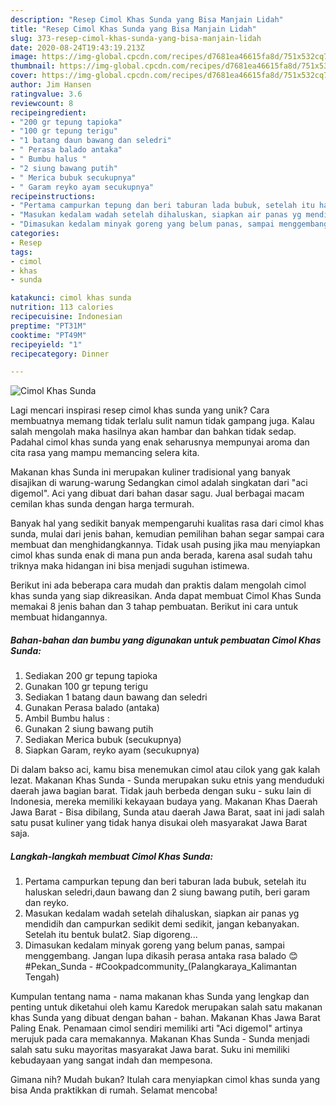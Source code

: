 ```yaml
---
description: "Resep Cimol Khas Sunda yang Bisa Manjain Lidah"
title: "Resep Cimol Khas Sunda yang Bisa Manjain Lidah"
slug: 373-resep-cimol-khas-sunda-yang-bisa-manjain-lidah
date: 2020-08-24T19:43:19.213Z
image: https://img-global.cpcdn.com/recipes/d7681ea46615fa8d/751x532cq70/cimol-khas-sunda-foto-resep-utama.jpg
thumbnail: https://img-global.cpcdn.com/recipes/d7681ea46615fa8d/751x532cq70/cimol-khas-sunda-foto-resep-utama.jpg
cover: https://img-global.cpcdn.com/recipes/d7681ea46615fa8d/751x532cq70/cimol-khas-sunda-foto-resep-utama.jpg
author: Jim Hansen
ratingvalue: 3.6
reviewcount: 8
recipeingredient:
- "200 gr tepung tapioka"
- "100 gr tepung terigu"
- "1 batang daun bawang dan seledri"
- " Perasa balado antaka"
- " Bumbu halus "
- "2 siung bawang putih"
- " Merica bubuk secukupnya"
- " Garam reyko ayam secukupnya"
recipeinstructions:
- "Pertama campurkan tepung dan beri taburan lada bubuk, setelah itu haluskan seledri,daun bawang dan 2 siung bawang putih, beri garam dan reyko."
- "Masukan kedalam wadah setelah dihaluskan, siapkan air panas yg mendidih dan campurkan sedikit demi sedikit, jangan kebanyakan. Setelah itu bentuk bulat2. Siap digoreng..."
- "Dimasukan kedalam minyak goreng yang belum panas, sampai menggembang. Jangan lupa dikasih perasa antaka rasa balado 😊 #Pekan_Sunda #Cookpadcommunity_(Palangkaraya_Kalimantan Tengah)"
categories:
- Resep
tags:
- cimol
- khas
- sunda

katakunci: cimol khas sunda 
nutrition: 113 calories
recipecuisine: Indonesian
preptime: "PT31M"
cooktime: "PT49M"
recipeyield: "1"
recipecategory: Dinner

---
```



![Cimol Khas Sunda](https://img-global.cpcdn.com/recipes/d7681ea46615fa8d/751x532cq70/cimol-khas-sunda-foto-resep-utama.jpg)

Lagi mencari inspirasi resep cimol khas sunda yang unik? Cara membuatnya memang tidak terlalu sulit namun tidak gampang juga. Kalau salah mengolah maka hasilnya akan hambar dan bahkan tidak sedap. Padahal cimol khas sunda yang enak seharusnya mempunyai aroma dan cita rasa yang mampu memancing selera kita.

Makanan khas Sunda ini merupakan kuliner tradisional yang banyak disajikan di warung-warung Sedangkan cimol adalah singkatan dari &#34;aci digemol&#34;. Aci yang dibuat dari bahan dasar sagu. Jual berbagai macam cemilan khas sunda dengan harga termurah.

Banyak hal yang sedikit banyak mempengaruhi kualitas rasa dari cimol khas sunda, mulai dari jenis bahan, kemudian pemilihan bahan segar sampai cara membuat dan menghidangkannya. Tidak usah pusing jika mau menyiapkan cimol khas sunda enak di mana pun anda berada, karena asal sudah tahu triknya maka hidangan ini bisa menjadi suguhan istimewa.


Berikut ini ada beberapa cara mudah dan praktis dalam mengolah cimol khas sunda yang siap dikreasikan. Anda dapat membuat Cimol Khas Sunda memakai 8 jenis bahan dan 3 tahap pembuatan. Berikut ini cara untuk membuat hidangannya.

<!--inarticleads1-->

##### Bahan-bahan dan bumbu yang digunakan untuk pembuatan Cimol Khas Sunda:

1. Sediakan 200 gr tepung tapioka
1. Gunakan 100 gr tepung terigu
1. Sediakan 1 batang daun bawang dan seledri
1. Gunakan  Perasa balado (antaka)
1. Ambil  Bumbu halus :
1. Gunakan 2 siung bawang putih
1. Sediakan  Merica bubuk (secukupnya)
1. Siapkan  Garam, reyko ayam (secukupnya)


Di dalam bakso aci, kamu bisa menemukan cimol atau cilok yang gak kalah lezat. Makanan Khas Sunda - Sunda merupakan suku etnis yang menduduki daerah jawa bagian barat. Tidak jauh berbeda dengan suku - suku lain di Indonesia, mereka memiliki kekayaan budaya yang. Makanan Khas Daerah Jawa Barat - Bisa dibilang, Sunda atau daerah Jawa Barat, saat ini jadi salah satu pusat kuliner yang tidak hanya disukai oleh masyarakat Jawa Barat saja. 

<!--inarticleads2-->

##### Langkah-langkah membuat Cimol Khas Sunda:

1. Pertama campurkan tepung dan beri taburan lada bubuk, setelah itu haluskan seledri,daun bawang dan 2 siung bawang putih, beri garam dan reyko.
1. Masukan kedalam wadah setelah dihaluskan, siapkan air panas yg mendidih dan campurkan sedikit demi sedikit, jangan kebanyakan. Setelah itu bentuk bulat2. Siap digoreng...
1. Dimasukan kedalam minyak goreng yang belum panas, sampai menggembang. Jangan lupa dikasih perasa antaka rasa balado 😊 #Pekan_Sunda - #Cookpadcommunity_(Palangkaraya_Kalimantan Tengah)


Kumpulan tentang nama - nama makanan khas Sunda yang lengkap dan penting untuk diketahui oleh kamu Karedok merupakan salah satu makanan khas Sunda yang dibuat dengan bahan - bahan. Makanan Khas Jawa Barat Paling Enak. Penamaan cimol sendiri memiliki arti &#34;Aci digemol&#34; artinya merujuk pada cara memakannya. Makanan Khas Sunda - Sunda menjadi salah satu suku mayoritas masyarakat Jawa barat. Suku ini memiliki kebudayaan yang sangat indah dan mempesona. 

Gimana nih? Mudah bukan? Itulah cara menyiapkan cimol khas sunda yang bisa Anda praktikkan di rumah. Selamat mencoba!

